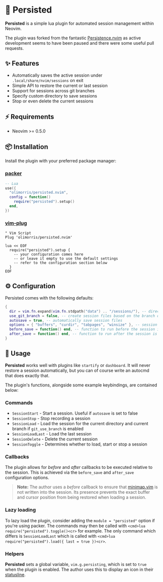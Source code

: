 # 💾 Persisted

**Persisted** is a simple lua plugin for automated session management within Neovim.

The plugin was forked from the fantastic [Persistence.nvim](https://github.com/folke/persistence.nvim) as active development seems to have been paused and there were some useful pull requests.

## ✨ Features

- Automatically saves the active session under `.local/share/nvim/sessions` on exit
- Simple API to restore the current or last session
- Support for sessions across git branches
- Specify custom directory to save sessions
- Stop or even delete the current sessions

## ⚡️ Requirements

- Neovim >= 0.5.0

## 📦 Installation

Install the plugin with your preferred package manager:

### [packer](https://github.com/wbthomason/packer.nvim)

```lua
-- Lua
use({
  "olimorris/persisted.nvim",
  config = function()
    require("persisted").setup()
  end,
})
```

### [vim-plug](https://github.com/junegunn/vim-plug)

```vim
" Vim Script
Plug 'olimorris/persisted.nvim'

lua << EOF
  require("persisted").setup {
    -- your configuration comes here
    -- or leave it empty to use the default settings
    -- refer to the configuration section below
  }
EOF
```

## ⚙️ Configuration

Persisted comes with the following defaults:

```lua
{
  dir = vim.fn.expand(vim.fn.stdpath("data") .. "/sessions/"), -- directory where session files are saved
  use_git_branch = false, -- create session files based on the branch of the git enabled repository
  autosave = true, -- automatically save session files
  options = { "buffers", "curdir", "tabpages", "winsize" }, -- session options used for saving
  before_save = function() end, -- function to run before the session is saved to disk
  after_save = function() end, -- function to run after the session is saved to disk
}
```

## 🚀 Usage

**Persisted** works well with plugins like `startify` or `dashboard`. It will never restore a session automatically, but you can of course write an autocmd that does exactly that.

The plugin's functions, alongside some example keybindings, are contained below:

### Commands

- `SessionStart` - Start a session. Useful if `autosave` is set to false
- `SessionStop` - Stop recording a session
- `SessionLoad` - Load the session for the current directory and current branch if `git_use_branch` is enabled
- `SessionLoadLast` - Load the last session
- `SessionDelete` - Delete the current session
- `SessionToggle` - Determines whether to load, start or stop a session

### Callbacks

The plugin allows for _before_ and _after_ callbacks to be executed relative to the session. This is achieved via the `before_save` and `after_save` configuration options.

> **Note:** The author uses a _before_ callback to ensure that [minimap.vim](https://github.com/wfxr/minimap.vim) is not written into the session. Its presence prevents the exact buffer and cursor position from being restored when loading a session.

### Lazy loading

To lazy load the plugin, consider adding the `module = "persisted"` option if you're using packer. The commands may then be called with `<cmd>lua require("persisted").toggle()<cr>` for example. The only command which differs is `SessionLoadLast` which is called with `<cmd>lua require("persisted").load({ last = true })<cr>`.

### Helpers

**Persisted** sets a global variable, `vim.g.persisting`, which is set to `true` when the plugin is enabled. The author uses this to display an icon in their [statusline](https://github.com/olimorris/dotfiles/blob/0cdaee183c64f872778952f90f62b9366851101c/.config/nvim/lua/Oli/plugins/statusline.lua#L257).
